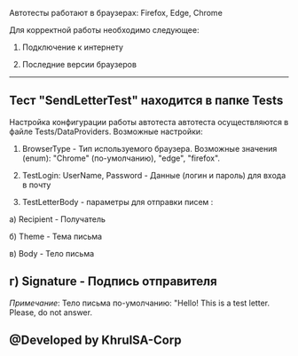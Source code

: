 

Автотесты работают в браузерах: Firefox, Edge, Chrome

Для корректной работы необходимо следующее:

1. Подключение к интернету

2. Последние версии браузеров

---
Тест "SendLetterTest" находится в папке Tests
---

Настройка конфигурации работы автотеста автотеста осуществляются в файле Tests/DataProviders.
Возможные настройки:

1) BrowserType - Тип используемого браузера. Возможные значения (enum): "Chrome" (по-умолчанию), "edge", "firefox".

2) TestLogin: UserName, Password - Данные (логин и пароль) для входа в почту

3) TestLetterBody - параметры для отправки писем :

а) Recipient - Получатель

б) Theme - Тема письма

в) Body - Тело письма

г) Signature - Подпись отправителя
---
*Примечание*:  Тело письма по-умолчанию:
"Hello! 
This is a test letter. Please, do not answer.

@Developed by KhrulSA-Corp
---
